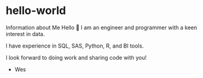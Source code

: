 # hello-world
Information about Me
Hello 🙂
I am an engineer and programmer with a keen interest in data.

I have experience in SQL, SAS, Python, R, and BI tools.

I look forward to doing work and sharing code with you!

- Wes
